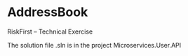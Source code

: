 # AddressBook
RiskFirst – Technical Exercise 

The solution file .sln is in the project Microservices.User.API
